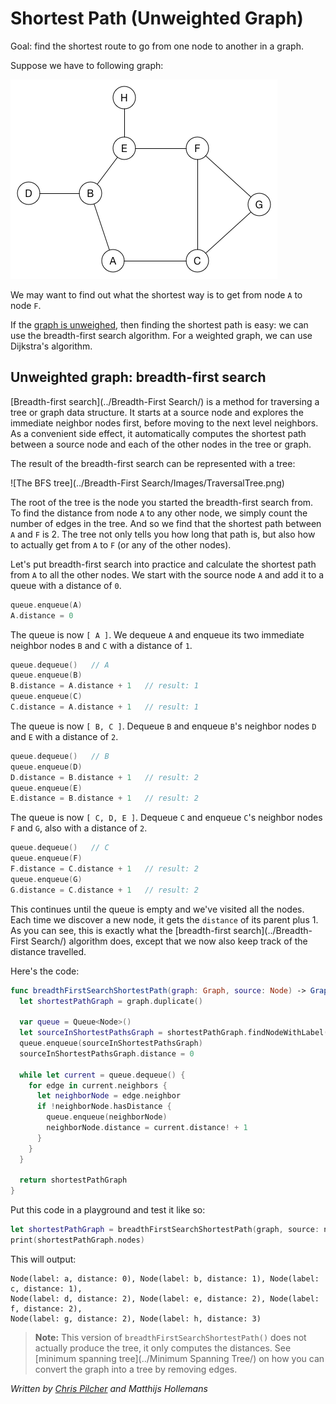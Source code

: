# Shortest Path (Unweighted Graph)

Goal: find the shortest route to go from one node to another in a graph.

Suppose we have to following graph:

![Example graph](gitBook/pics/Graphs.png)

We may want to find out what the shortest way is to get from node `A` to node `F`.

If the [graph is unweighed](../Graph/), then finding the shortest path is easy: we can use the breadth-first search algorithm. For a weighted graph, we can use Dijkstra's algorithm.

## Unweighted graph: breadth-first search

[Breadth-first search](../Breadth-First Search/) is a method for traversing a tree or graph data structure. It starts at a source node and explores the immediate neighbor nodes first, before moving to the next level neighbors. As a convenient side effect, it automatically computes the shortest path between a source node and each of the other nodes in the tree or graph.

The result of the breadth-first search can be represented with a tree:

![The BFS tree](../Breadth-First Search/Images/TraversalTree.png)

The root of the tree is the node you started the breadth-first search from. To find the distance from node `A` to any other node, we simply count the number of edges in the tree. And so we find that the shortest path between `A` and `F` is 2. The tree not only tells you how long that path is, but also how to actually get from `A` to `F` (or any of the other nodes).

Let's put breadth-first search into practice and calculate the shortest path from `A` to all the other nodes. We start with the source node `A` and add it to a queue with a distance of `0`.

```swift
queue.enqueue(A)
A.distance = 0
```

The queue is now `[ A ]`. We dequeue `A` and enqueue its two immediate neighbor nodes `B` and `C` with a distance of `1`.

```swift
queue.dequeue()   // A
queue.enqueue(B)
B.distance = A.distance + 1   // result: 1
queue.enqueue(C)
C.distance = A.distance + 1   // result: 1
```

The queue is now `[ B, C ]`. Dequeue `B` and enqueue `B`'s neighbor nodes `D` and `E` with a distance of `2`.

```swift
queue.dequeue()   // B
queue.enqueue(D)
D.distance = B.distance + 1   // result: 2
queue.enqueue(E)
E.distance = B.distance + 1   // result: 2
```

The queue is now `[ C, D, E ]`. Dequeue `C` and enqueue `C`'s neighbor nodes `F` and `G`, also with a distance of `2`.

```swift
queue.dequeue()   // C
queue.enqueue(F)
F.distance = C.distance + 1   // result: 2
queue.enqueue(G)
G.distance = C.distance + 1   // result: 2
```

This continues until the queue is empty and we've visited all the nodes. Each time we discover a new node, it gets the `distance` of its parent plus 1. As you can see, this is exactly what the [breadth-first search](../Breadth-First Search/) algorithm does, except that we now also keep track of the distance travelled.

Here's the code:

```swift
func breadthFirstSearchShortestPath(graph: Graph, source: Node) -> Graph {
  let shortestPathGraph = graph.duplicate()

  var queue = Queue<Node>()
  let sourceInShortestPathsGraph = shortestPathGraph.findNodeWithLabel(source.label)
  queue.enqueue(sourceInShortestPathsGraph)
  sourceInShortestPathsGraph.distance = 0

  while let current = queue.dequeue() {
    for edge in current.neighbors {
      let neighborNode = edge.neighbor
      if !neighborNode.hasDistance {
        queue.enqueue(neighborNode)
        neighborNode.distance = current.distance! + 1
      }
    }
  }

  return shortestPathGraph
}
```

Put this code in a playground and test it like so:

```swift
let shortestPathGraph = breadthFirstSearchShortestPath(graph, source: nodeA)
print(shortestPathGraph.nodes)
```

This will output:

	Node(label: a, distance: 0), Node(label: b, distance: 1), Node(label: c, distance: 1),
	Node(label: d, distance: 2), Node(label: e, distance: 2), Node(label: f, distance: 2),
	Node(label: g, distance: 2), Node(label: h, distance: 3)

> **Note:** This version of `breadthFirstSearchShortestPath()` does not actually produce the tree, it only computes the distances. See [minimum spanning tree](../Minimum Spanning Tree/) on how you can convert the graph into a tree by removing edges.

*Written by [Chris Pilcher](https://github.com/chris-pilcher) and Matthijs Hollemans*
